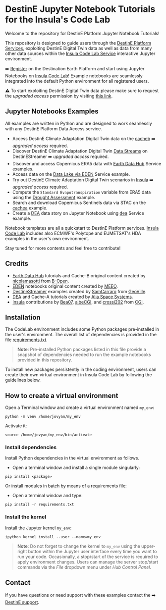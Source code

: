 # DestinE Jupyter Notebook Tutorials for the Insula's Code Lab

Welcome to the repository for DestinE Platform Jupyter Notebook Tutorials!

This repository is designed to guide users through the [DestinE Platform Services](https://platform.destine.eu/services/), exploiting DestinE Digital Twin data as well as data from many other data sources within the [Insula Code Lab Service](https://platform.destine.eu/services/service/insula-code/) interactive Jupyter environment.

➡️ [Register](https://auth.destine.eu/realms/desp/account) on the Destination Earth Platform  and start using Jupyter Notebooks on [Insula Code Lab](https://code.insula.destine.eu)! Example notebooks are seamlessly integrated into the default Python environment for all registered users.

⚠️ To start exploiting DestinE Digital Twin data please make sure to request the *upgraded access* permission by visiting [this link](https://platform.destine.eu/access-policy-upgrade/).

## Jupyter Notebooks Examples

All examples are written in Python and are designed to work seamlessly with any DestinE Platform Data Access service.

* Access DestinE Climate Adaptation Digital Twin data on the [cacheb](./cacheb/cacheb-quickstart.ipynb) ➡️ *upgraded access* required.
* Discover DestinE Climate Adaptation Digital Twin [Data Streams](./DestineStreamer) on DestinEStreamer ➡️ *upgraded access* required.
* Discover and access Copernicus ERA5 data with [Earth Data Hub](./EarthDataHub) Service examples.
* Access data on the [Data Lake via EDEN](./EDEN/EDEN-example.ipynb) Service example.
* Try out DestinE Climate Adaptation Digital Twin scenarios in [Insula](./Insula) ➡️ *upgraded access* required.
* Compute the `Standard Evapotranspiration` variable from ERA5 data using the [Drought Assessment](./Insula/Drought_assessment.ipynb) example.
* Search and download Copernicus Sentinels data via STAC on the [cachea](./cachea/search_and_download.ipynb) example.
* Create a [DEA](https://dea.destine.eu/web/) data story on Jupyter Notebook using [dea](./dea/create-asset/create-asset.ipynb) Service example.

Notebook templates are all a quickstart to DestinE Platform services. [Insula Code Lab](https://code.insula.destine.eu/) includes also ECMWF's Polytope and EUMETSAT's HDA examples in the user's own environment.

Stay tuned for more contents and feel free to contribute!

## Credits

* [Earth Data Hub](https://earthdatahub.com) tutorials and Cache-B original content created by [nicolamasotti](https://github.com/nicolamasotti) from [B-Open](https://www.bopen.eu). 
* [EDEN](https://finder.eden.destine.eu/) notebooks original content created by [MEEO](https://www.meeo.it/).
* [DestineStreamer](https://streamer.destine.eu/) examples created by [SamCarraro](https://github.com/SamCarraro) from [GeoVille](https://www.geoville.com/).
* [DEA](https://dea.destine.eu/web/) and Cache-A tutorials created by [Alia Space Systems](https://www.alia-space.com/).
* [Insula](https://insula.destine.eu/) contributions by [Bea07](https://github.com/Bea07), [albeCGI](https://github.com/albeCGI), and [crossi202](https://github.com/crossi202) from [CGI](https://cgi.com).

## Installation
The CodeLab environment includes some Python packages pre-installed in the user's environment. The overall list of dependencies is provided in the file [requirements.txt](./requirements.txt).
> **Note**: Pre-installed Python packages listed in this file provide a snapshot of dependencies needed to run the example notebooks provided in this repository.

To install new packages persistently in the coding environment, users can create their own virtual environment in Insula Code Lab by following the guidelines below.

## How to create a virtual environment
Open a Terminal window and create a virtual environment named `my_env`: 
```
python -m venv /home/jovyan/my_env
```
Activate it:
```
source /home/jovyan/my_env/bin/activate
```
### Install dependencies
Install Python dependencies in the virtual environment as follows.<br>
* Open a terminal window and install a single module singularly:
```
pip install <package>
```
Or install modules in batch by means of a requirements file:
* Open a terminal window and type:
```
pip install -r requirements.txt
```
### Install the kernel
Install the Jupyter kernel `my_env`:
```
ipython kernel install --user --name=my_env
```
> **Note**: Do not forget to change the kernel to `my_env` using the upper-right button within the Jupyter user interface every time you want to run your code.
> Occasionally, a stop/start of the service is required to apply environment changes. Users can manage the server stop/start commands via the *File* dropdown menu under *Hub Control Panel*.

## Contact
If you have questions or need support with these examples contact the ➡️ [DestinE support](https://platform.destine.eu/support).
